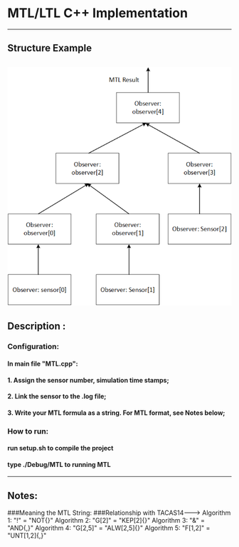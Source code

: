 
# MTL/LTL C++ Implementation
---
## Structure Example
![Alt text](/README/structure.bmp?raw=true "Object Connection Structure")
---
## Description :
### Configuration: 
#### In main file "MTL.cpp":
#### 1. Assign the sensor number, simulation time stamps;
#### 2. Link the sensor to the .log file;
#### 3. Write your MTL formula as a string. For MTL format, see Notes below;
### How to run:
#### run setup.sh to compile the project
#### type ./Debug/MTL to running MTL

---
## Notes:
###Meaning the MTL String:
###Relationship with TACAS14--->
Algorithm 1: "!" = "NOT{}"
Algorithm 2: "G[2]" = "KEP[2]{}"
Algorithm 3: "&" = "AND{,}"
Algorithm 4: "G[2,5]" = "ALW[2,5]{}"
Algorithm 5: "F[1,2]" = "UNT[1,2]{,}"
